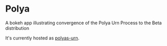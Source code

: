 # Polya
A bokeh app illustrating convergence of the Polya Urn Process to the Beta distribution

It's currently hosted as [polyas-urn](https://polyas-urn.herokuapp.com).

